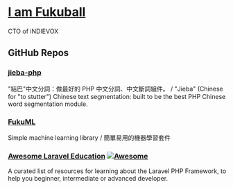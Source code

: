 # [I am Fukuball](https://fukuball.github.io/)

CTO of iNDIEVOX

## GitHub Repos

### [jieba-php](hhttp://www.fukuball.com/jieba-php/)

"結巴"中文分詞：做最好的 PHP 中文分詞、中文斷詞組件。 / "Jieba" (Chinese for "to stutter") Chinese text segmentation: built to be the best PHP Chinese word segmentation module.

### [FukuML](hhttp://www.fukuball.com/fuku-ml/)

Simple machine learning library / 簡單易用的機器學習套件

### [Awesome Laravel Education](https://fukuball.github.io/Awesome-Laravel-Education/) [![Awesome](https://cdn.rawgit.com/sindresorhus/awesome/d7305f38d29fed78fa85652e3a63e154dd8e8829/media/badge.svg)](https://github.com/sindresorhus/awesome)

A curated list of resources for learning about the Laravel PHP Framework, to help you beginner, intermediate or advanced developer.